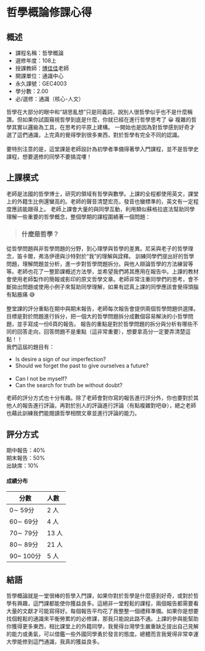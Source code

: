 
# 哲學概論修課心得
## 概述
- 課程名稱：哲學概論
- 選修年度：108上
- 授課教師：[博佳佳](https://cge.nctu.edu.tw/tw/teacher/show.php?num=67)老師
- 開課單位：通識中心  
- 永久課號：GEC4003
- 學分數：2.00
- 必/選修：通識（核心-人文）

哲學在大部分的眼中和“胡思亂想”只是同義詞，說別人很哲學似乎也不是什麼稱讚。但如果你試圖窺視哲學到底是什麼，你就已經在進行哲學思考了 😀 複雜的哲學其實以邏級為工具，在思考的平原上建構。
一開始也是因為對哲學感到好奇才選了這們通識，上完真的覺得學到很多東西，對於哲學有完全不同的認識。<br/><br/>
要特別注意的是，這堂課是老師設計為初學者準備得著學入門課程，並不是哲學史課程，想要選修的同學不要搞混嘍！

## 上課模式
老師是法國的哲學博士，研究的領域有哲學與數學。上課的全程都使用英文，課堂上的外籍生比例還蠻高的。老師的聲音清楚宏亮，發音也蠻標準的，英文有一定程度應該能跟得上。
老師上課會大量的與同學互動，利用類似蘇格拉底法幫助同學理解一些重要的哲學概念，整個學期的課程圍繞著一個問題：
> ### 什麼是哲學？

從哲學問題與非哲學問題的分野，到心理學與哲學的差異。尼采與老子的哲學理念，笛卡爾，弗洛伊德與沙特對於“我”的理解與詮釋。
訓練同學們提出好的哲學問題，理解問題並分析，進一步對哲學問題拆分。與他人辯論哲學的方法練習等等。老師也花了一整節課概述方法學，並希望我們將其應用在報告中。上課的教材會使用老師製作的簡報或影印的原文哲學文章。老師非常注重同學們的思考，會不斷拋出問題或使用小例子來幫助同學理解，如果有認真上課的同學應該會覺得頭腦有點脹痛 😅<br/><br/>
整堂課的評分重點在期中與期末報告，老師每次報告會提供兩個哲學問題供選擇。目標是對於問題進行拆分，把一個大的哲學問題拆分成數個容易解決的小哲學問題，並手寫成一份6頁的報告。
報告的重點是對於哲學問題的拆分與分析有哪些不同的回答走向，回答問題不是重點（這非常重要），想要拿高分一定要弄清楚這點！！<br/>
我們這屆的題目有：
- Is desire a sign of our imperfection?
- Should we forget the past to give ourselves a future?
<br/><br/>
- Can I not be myself?
- Can the search for truth be without doubt?


老師的評分方式也十分有趣。除了老師會對你寫的報告進行評分外，你也要對於其他人的報告進行評論，再對於別人的評論進行評論（有點複雜對吧😅），總之老師也藉此訓練我們能閱讀哲學相關文章並進行評論的能力。

## 評分方式
期中報告：40% <br/>
期末報告：50% <br/>
出缺席：10% <br/>
#### 成績分布
   分數 | 人數
--------|:-----
0∼ 59分| 2 人
60∼ 69分| 4 人
70∼ 79分| 13 人
80∼ 89分| 21 人
90~ 100分| 5 人

## 結語
哲學概論就是一堂很棒的哲學入門課，如果你對於哲學是什麼感到好奇，或對於哲學有興趣，這門課都能使你獲益良多。這絕非一堂輕鬆的課程，兩個報告都需要看大量的文獻才可能寫得好。每個報告平均花了我整整一個禮拜準備。如果你是想要找個輕鬆的通識來平衡勞累的的必修課，那我只能說此路不通。上課的參與能幫助你獲得更多東西，相比課堂上的外籍同學，我覺得台灣學生嚴重缺乏提出自己見解的能力或勇氣，可以借鑑一些外國同學勇於發言的態度。總體而言我覺得非常幸運大學能修到這門通識，我真的獲益良多。
